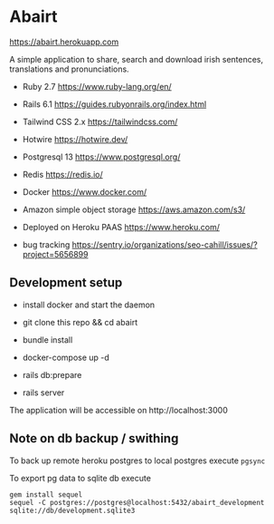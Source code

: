 # Abairt

https://abairt.herokuapp.com

A simple application to share, search and download irish sentences, translations and pronunciations.

* Ruby 2.7 https://www.ruby-lang.org/en/

* Rails 6.1 https://guides.rubyonrails.org/index.html

* Tailwind CSS 2.x https://tailwindcss.com/

* Hotwire https://hotwire.dev/

* Postgresql 13 https://www.postgresql.org/

* Redis https://redis.io/

* Docker https://www.docker.com/

* Amazon simple object storage https://aws.amazon.com/s3/

* Deployed on Heroku PAAS https://www.heroku.com/

* bug tracking https://sentry.io/organizations/seo-cahill/issues/?project=5656899

## Development setup

* install docker and start the daemon

* git clone this repo && cd abairt

* bundle install

* docker-compose up -d

* rails db:prepare

* rails server

The application will be accessible on http://localhost:3000

## Note on db backup / swithing

To back up remote heroku postgres to local postgres execute `pgsync`

To export pg data to sqlite db execute

```
gem install sequel
sequel -C postgres://postgres@localhost:5432/abairt_development sqlite://db/development.sqlite3
```